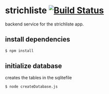 # strichliste [![Build Status](https://travis-ci.org/hackerspace-bootstrap/strichliste.png)](https://travis-ci.org/hackerspace-bootstrap/strichliste)

backend service for the strichliste app.

## install dependencies

````bash
$ npm install
````

## initialize database

creates the tables in the sqlitefile

````bash
$ node createDatabase.js
````
